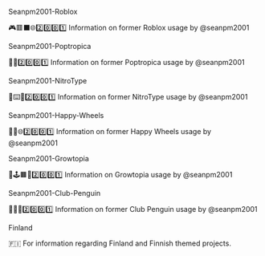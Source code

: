 
Seanpm2001-Roblox

🎮️🟥️⬛️🌐️2️⃣️0️⃣️0️⃣️1️⃣️ Information on former Roblox usage by @seanpm2001 

Seanpm2001-Poptropica

🎈️🌐️2️⃣️0️⃣️0️⃣️1️⃣️ Information on former Poptropica usage by @seanpm2001

Seanpm2001-NitroType

🚗️⌨️🌐️2️⃣️0️⃣️0️⃣️1️⃣️ Information on former NitroType usage by @seanpm2001 

Seanpm2001-Happy-Wheels

🚴‍♂️️🌐️2️⃣️0️⃣️0️⃣️1️⃣️ Information on former Happy Wheels usage by @seanpm2001 

Seanpm2001-Growtopia

🌳️🕹️🟫️🌐️2️⃣️0️⃣️0️⃣️1️⃣️ Information on Growtopia usage by @seanpm2001 

Seanpm2001-Club-Penguin

🐧️🧊️🌐️2️⃣️0️⃣️0️⃣️1️⃣️ Information on former Club Penguin usage by @seanpm2001 

Finland

🇫🇮️ For information regarding Finland and Finnish themed projects. 

